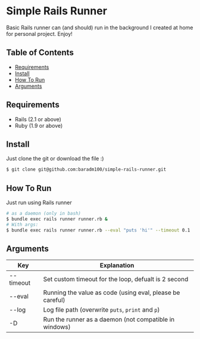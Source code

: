 # Simple Rails Runner
Basic Rails runner can (and should) run in the background I created at home for personal project. Enjoy!

## Table of Contents
* [Requirements](#requirements)
* [Install](#install)
* [How To Run](#how-to-run)
* [Arguments](#arguments)

## Requirements
* Rails (2.1 or above)
* Ruby (1.9 or above)

## Install
Just clone the git or download the file :)
```bash
$ git clone git@github.com:baradm100/simple-rails-runner.git
```

## How To Run
Just run using Rails runner
```bash
# as a daemon (only in bash)
$ bundle exec rails runner runner.rb &
# With args:
$ bundle exec rails runner runner.rb --eval "puts 'hi'" --timeout 0.1
```

## Arguments
| Key               | Explanation                                               |
| ----------------- | --------------------------------------------------------- |
| --timeout <VALUE> | Set custom timeout for the loop, defualt is 2 second      |
| --eval <VALUE>    | Running the value as code (using eval, please be careful) |
| --log <VALUE>     | Log file path (overwrite `puts`, `print` and `p`)         |
| -D                | Run the runner as a daemon (not compatible in windows)    |